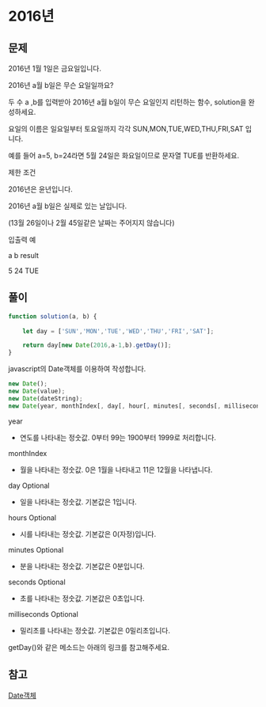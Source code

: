 # 2016년

## 문제

2016년 1월 1일은 금요일입니다. 

2016년 a월 b일은 무슨 요일일까요? 

두 수 a ,b를 입력받아 2016년 a월 b일이 무슨 요일인지 리턴하는 함수, solution을 완성하세요. 

요일의 이름은 일요일부터 토요일까지 각각 SUN,MON,TUE,WED,THU,FRI,SAT 입니다. 

예를 들어 a=5, b=24라면 5월 24일은 화요일이므로 문자열 TUE를 반환하세요.

제한 조건

2016년은 윤년입니다.

2016년 a월 b일은 실제로 있는 날입니다. 

(13월 26일이나 2월 45일같은 날짜는 주어지지 않습니다)

입출력 예

a	b	result

5	24	TUE

## 풀이

```javascript
function solution(a, b) {
    
    let day = ['SUN','MON','TUE','WED','THU','FRI','SAT'];

    return day[new Date(2016,a-1,b).getDay()];
}
```

javascript의 Date객체를 이용하여 작성합니다.


```javascript
new Date();
new Date(value);
new Date(dateString);
new Date(year, monthIndex[, day[, hour[, minutes[, seconds[, milliseconds]]]]]);
```


year
 - 연도를 나타내는 정숫값. 0부터 99는 1900부터 1999로 처리합니다.

monthIndex
 - 월을 나타내는 정숫값. 0은 1월을 나타내고 11은 12월을 나타냅니다.

day Optional
 - 일을 나타내는 정숫값. 기본값은 1입니다.

hours Optional
 - 시를 나타내는 정숫값. 기본값은 0(자정)입니다.

minutes Optional
 - 분을 나타내는 정숫값. 기본값은 0분입니다.

seconds Optional
 - 초를 나타내는 정숫값. 기본값은 0초입니다.

milliseconds Optional
 - 밀리초를 나타내는 정숫값. 기본값은 0밀리초입니다.

getDay()와 같은 메소드는 아래의 링크를 참고해주세요.

## 참고

[Date객체](https://developer.mozilla.org/ko/docs/Web/JavaScript/Reference/Global_Objects/Date)